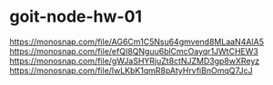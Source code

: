 <!-- @format -->

# goit-node-hw-01

https://monosnap.com/file/AG6Cm1C5Nsu64gmvend8MLaaN4AIA5
https://monosnap.com/file/efQI8QNguu6blCmcOayqr1JWtCHEW3
https://monosnap.com/file/gWJaSHYRjuZt8ctNJZMD3gp8wXReyz
https://monosnap.com/file/lwLKbK1qmR8pAtyHrvfiBnOmqQ7JcJ
